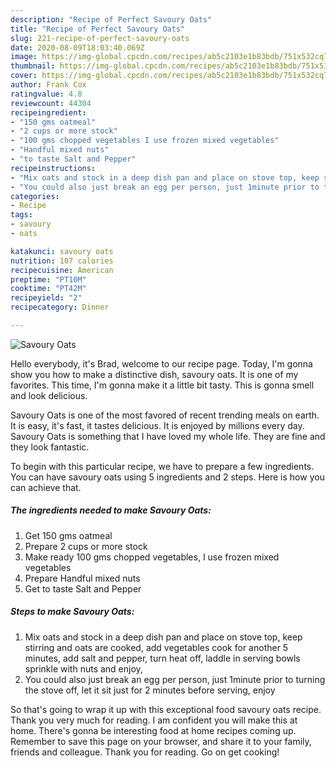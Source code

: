 ```yaml
---
description: "Recipe of Perfect Savoury Oats"
title: "Recipe of Perfect Savoury Oats"
slug: 221-recipe-of-perfect-savoury-oats
date: 2020-08-09T18:03:40.069Z
image: https://img-global.cpcdn.com/recipes/ab5c2103e1b83bdb/751x532cq70/savoury-oats-recipe-main-photo.jpg
thumbnail: https://img-global.cpcdn.com/recipes/ab5c2103e1b83bdb/751x532cq70/savoury-oats-recipe-main-photo.jpg
cover: https://img-global.cpcdn.com/recipes/ab5c2103e1b83bdb/751x532cq70/savoury-oats-recipe-main-photo.jpg
author: Frank Cox
ratingvalue: 4.8
reviewcount: 44304
recipeingredient:
- "150 gms oatmeal"
- "2 cups or more stock"
- "100 gms chopped vegetables I use frozen mixed vegetables"
- "Handful mixed nuts"
- "to taste Salt and Pepper"
recipeinstructions:
- "Mix oats and stock in a deep dish pan and place on stove top, keep stirring and oats are cooked, add vegetables cook for another 5 minutes, add salt and pepper, turn heat off, laddle in serving bowls sprinkle with nuts and enjoy,"
- "You could also just break an egg per person, just 1minute prior to turning the stove off, let it sit just for 2 minutes before serving, enjoy"
categories:
- Recipe
tags:
- savoury
- oats

katakunci: savoury oats 
nutrition: 107 calories
recipecuisine: American
preptime: "PT10M"
cooktime: "PT42M"
recipeyield: "2"
recipecategory: Dinner

---
```



![Savoury Oats](https://img-global.cpcdn.com/recipes/ab5c2103e1b83bdb/751x532cq70/savoury-oats-recipe-main-photo.jpg)

Hello everybody, it's Brad, welcome to our recipe page. Today, I'm gonna show you how to make a distinctive dish, savoury oats. It is one of my favorites. This time, I'm gonna make it a little bit tasty. This is gonna smell and look delicious.

Savoury Oats is one of the most favored of recent trending meals on earth. It is easy, it's fast, it tastes delicious. It is enjoyed by millions every day. Savoury Oats is something that I have loved my whole life. They are fine and they look fantastic.




To begin with this particular recipe, we have to prepare a few ingredients. You can have savoury oats using 5 ingredients and 2 steps. Here is how you can achieve that.

<!--inarticleads1-->

##### The ingredients needed to make Savoury Oats:

1. Get 150 gms oatmeal
1. Prepare 2 cups or more stock
1. Make ready 100 gms chopped vegetables, I use frozen mixed vegetables
1. Prepare Handful mixed nuts
1. Get to taste Salt and Pepper




<!--inarticleads2-->

##### Steps to make Savoury Oats:

1. Mix oats and stock in a deep dish pan and place on stove top, keep stirring and oats are cooked, add vegetables cook for another 5 minutes, add salt and pepper, turn heat off, laddle in serving bowls sprinkle with nuts and enjoy,
1. You could also just break an egg per person, just 1minute prior to turning the stove off, let it sit just for 2 minutes before serving, enjoy




So that's going to wrap it up with this exceptional food savoury oats recipe. Thank you very much for reading. I am confident you will make this at home. There's gonna be interesting food at home recipes coming up. Remember to save this page on your browser, and share it to your family, friends and colleague. Thank you for reading. Go on get cooking!
